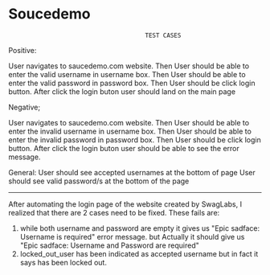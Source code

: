 # Soucedemo

                                          TEST CASES
Positive: 

User navigates to saucedemo.com website.
Then User should be able to enter the valid username in username box.
Then User should be able to enter the valid password in password box.
Then User should be click login button.
After click the login buton user should land on the main page



Negative;

User navigates to saucedemo.com website.
Then User should be able to enter the invalid username in username box.
Then User should be able to enter the invalid password in password box.
Then User should be click login button.
After click the login buton user should be able to see the error message.


General:
User should see accepted usernames at the  bottom of page
User should see valid password/s at the bottom of the page

-------------------------------------------------------------------------------------------------------------------------

After automating the login page of the website created by SwagLabs, I realized that there are 2 cases need to be fixed. These fails are:
1. while both username and password are empty it gives us "Epic sadface: Username is required" error message. but Actually it should give us "Epic sadface: Username and Password are required"
2. locked_out_user has been indicated as accepted username but in fact it says has been locked out. 


